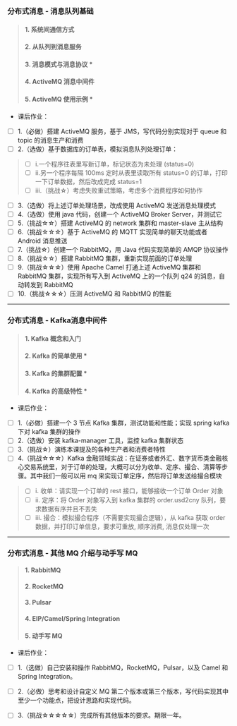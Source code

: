### 分布式消息 - 消息队列基础
> #### 1. 系统间通信方式
> #### 2. 从队列到消息服务
> #### 3. 消息模式与消息协议 * 
> #### 4. ActiveMQ 消息中间件 
> #### 5. ActiveMQ 使用示例 *
* 课后作业：
-[ ] 1.（必做）搭建 ActiveMQ 服务，基于 JMS，写代码分别实现对于 queue 和 topic 的消息生产和消费
-[ ] 2.（选做）基于数据库的订单表，模拟消息队列处理订单：
>-[ ] i.一个程序往表里写新订单，标记状态为未处理 (status=0)
>-[ ] ii.另一个程序每隔 100ms 定时从表里读取所有 status=0 的订单，打印一下订单数据，然后改成完成 status=1
>-[ ] iii.（挑战☆）考虑失败重试策略，考虑多个消费程序如何协作
-[ ] 3.（选做）将上述订单处理场景，改成使用 ActiveMQ 发送消息处理模式
-[ ] 4.（选做）使用 java 代码，创建一个 ActiveMQ Broker Server，并测试它
-[ ] 5.（挑战☆☆）搭建 ActiveMQ 的 network 集群和 master-slave 主从结构
-[ ] 6.（挑战☆☆☆）基于 ActiveMQ 的 MQTT 实现简单的聊天功能或者 Android 消息推送
-[ ] 7.（挑战☆）创建一个 RabbitMQ，用 Java 代码实现简单的 AMQP 协议操作
-[ ] 8.（挑战☆☆）搭建 RabbitMQ 集群，重新实现前面的订单处理
-[ ] 9.（挑战☆☆☆）使用 Apache Camel 打通上述 ActiveMQ 集群和 RabbitMQ 集群，实现所有写入到 ActiveMQ 上的一个队列 q24 的消息，自动转发到 RabbitMQ
-[ ] 10.（挑战☆☆☆）压测 ActiveMQ 和 RabbitMQ 的性能
---
### 分布式消息 - Kafka消息中间件
> #### 1. Kafka 概念和入门
> #### 2. Kafka 的简单使用 * 
> #### 3. Kafka 的集群配置 * 
> #### 4. Kafka 的高级特性 *
* 课后作业： 
-[ ] 1.（必做）搭建一个 3 节点 Kafka 集群，测试功能和性能；实现 spring kafka 下对 kafka 集群的操作
-[ ] 2.（选做）安装 kafka-manager 工具，监控 kafka 集群状态
-[ ] 3.（挑战☆）演练本课提及的各种生产者和消费者特性
-[ ] 4.（挑战☆☆☆）Kafka 金融领域实战：在证券或者外汇、数字货币类金融核心交易系统里，对于订单的处理，大概可以分为收单、定序、撮合、清算等步骤。其中我们一般可以用 mq 来实现订单定序，然后将订单发送给撮合模块
>-[ ] i. 收单：请实现一个订单的 rest 接口，能够接收一个订单 Order 对象
>-[ ] ii. 定序：将 Order 对象写入到 kafka 集群的 order.usd2cny 队列，要求数据有序并且不丢失
>-[ ] iii. 撮合：模拟撮合程序（不需要实现撮合逻辑），从 kafka 获取 order 数据，并打印订单信息，要求可重放, 顺序消费, 消息仅处理一次
---
### 分布式消息 - 其他 MQ 介绍与动手写 MQ
> #### 1. RabbitMQ
> #### 2. RocketMQ
> #### 3. Pulsar
> #### 4. EIP/Camel/Spring Integration
> #### 5. 动手写 MQ
* 课后作业：
-[ ] 1.（选做）自己安装和操作 RabbitMQ，RocketMQ，Pulsar，以及 Camel 和 Spring Integration。
-[ ] 2.（必做）思考和设计自定义 MQ 第二个版本或第三个版本，写代码实现其中至少一个功能点，把设计思路和实现代码。
-[ ] 3.（挑战☆☆☆☆☆）完成所有其他版本的要求。期限一年。

